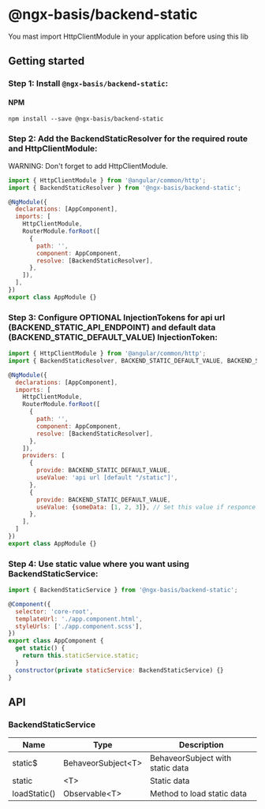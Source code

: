 # @ngx-basis/backend-static

You mast import HttpClientModule in your application before using this lib

## Getting started

### Step 1: Install `@ngx-basis/backend-static`:

#### NPM

```shell
npm install --save @ngx-basis/backend-static
```

### Step 2: Add the BackendStaticResolver for the required route and HttpClientModule:

WARNING: Don't forget to add HttpClientModule.

```js
import { HttpClientModule } from '@angular/common/http';
import { BackendStaticResolver } from '@ngx-basis/backend-static';

@NgModule({
  declarations: [AppComponent],
  imports: [
    HttpClientModule,
    RouterModule.forRoot([
      {
        path: '',
        component: AppComponent,
        resolve: [BackendStaticResolver],
      },
    ]),
  ],
})
export class AppModule {}
```

### Step 3: Configure OPTIONAL InjectionTokens for api url (BACKEND_STATIC_API_ENDPOINT) and default data (BACKEND_STATIC_DEFAULT_VALUE) InjectionToken:

```js
import { HttpClientModule } from '@angular/common/http';
import { BackendStaticResolver, BACKEND_STATIC_DEFAULT_VALUE, BACKEND_STATIC_DEFAULT_VALUE } from '@ngx-basis/backend-static';

@NgModule({
  declarations: [AppComponent],
  imports: [
    HttpClientModule,
    RouterModule.forRoot([
      {
        path: '',
        component: AppComponent,
        resolve: [BackendStaticResolver],
      },
    ]),
    providers: [
      {
        provide: BACKEND_STATIC_DEFAULT_VALUE,
        useValue: 'api url [default "/static"]',
      },
      {
        provide: BACKEND_STATIC_DEFAULT_VALUE,
        useValue: {someData: [1, 2, 3]}, // Set this value if responce comes with an error (for debuging if api dosn't exist)
      },
    ],
  ]
})
export class AppModule {}
```

### Step 4: Use static value where you want using BackendStaticService:

```js
import { BackendStaticService } from '@ngx-basis/backend-static';

@Component({
  selector: 'core-root',
  templateUrl: './app.component.html',
  styleUrls: ['./app.component.scss'],
})
export class AppComponent {
  get static() {
    return this.staticService.static;
  }
  constructor(private staticService: BackendStaticService) {}
}
```

## API

### BackendStaticService

| Name         | Type                 | Description                      |
| ------------ | -------------------- | -------------------------------- |
| static$      | BehaveorSubject\<T\> | BehaveorSubject with static data |
| static       | \<T\>                | Static data                      |
| loadStatic() | Observable\<T\>      | Method to load static data       |
